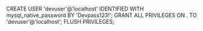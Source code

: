 CREATE USER 'devuser'@'localhost' IDENTIFIED WITH mysql_native_password BY 'Devpass123!';
GRANT ALL PRIVILEGES ON *.* TO 'devuser'@'localhost';
FLUSH PRIVILEGES;
